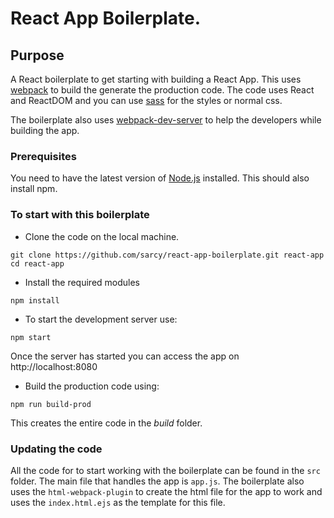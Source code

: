 # React App Boilerplate.

## Purpose
A React boilerplate to get starting with building a React App. This uses [webpack](https://webpack.js.org) to build the generate the production code. The code uses React and ReactDOM and you can use [sass](http://sass-lang.com) for the styles or normal css.

The boilerplate also uses [webpack-dev-server](https://webpack.github.io/docs/webpack-dev-server.html) to help the developers while building the app.

### Prerequisites
You need to have the latest version of [Node.js](https://nodejs.org) installed. This should also install npm.

### To start with this boilerplate
* Clone the code on the local machine.
```
git clone https://github.com/sarcy/react-app-boilerplate.git react-app
cd react-app
```
* Install the required modules
```
npm install
```
* To start the development server use:
```
npm start
```
Once the server has started you can access the app on http://localhost:8080
* Build the production code using:
```
npm run build-prod
```
This creates the entire code in the *build* folder.

### Updating the code
All the code for to start working with the boilerplate can be found in the ```src``` folder. The main file that handles the app is ```app.js```. The boilerplate also uses the ```html-webpack-plugin``` to create the html file for the app to work and uses the ```index.html.ejs``` as the template for this file.
